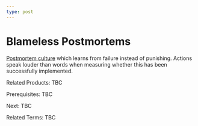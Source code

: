 ```yaml
---
type: post
---
```

# Blameless Postmortems
[Postmortem culture](https://sre.google/sre-book/postmortem-culture/) which learns from failure instead of punishing. Actions speak louder than words when measuring whether this has been successfully implemented.

Related Products: TBC

Prerequisites:  TBC

Next: TBC

Related Terms: TBC
